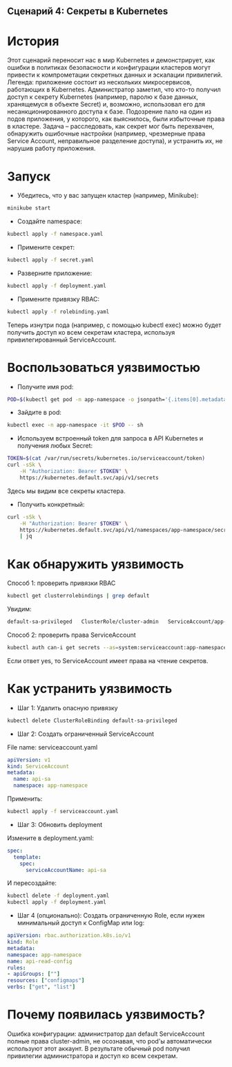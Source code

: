 ## Сценарий 4: Секреты в Kubernetes  

# История
Этот сценарий переносит нас в мир Kubernetes и демонстрирует, как ошибки в политиках безопасности и конфигурации кластеров могут привести к компрометации секретных данных и эскалации привилегий. Легенда: приложение состоит из нескольких микросервисов, работающих в Kubernetes. Администратор заметил, что кто-то получил доступ к секрету Kubernetes (например, паролю к базе данных, хранящемуся в объекте Secret) и, возможно, использовал его для несанкционированного доступа к базе. Подозрение пало на один из подов приложения, у которого, как выяснилось, были избыточные права в кластере. Задача – расследовать, как секрет мог быть перехвачен, обнаружить ошибочные настройки (например, чрезмерные права Service Account, неправильное разделение доступа), и устранить их, не нарушив работу приложения.

# Запуск
- Убедитесь, что у вас запущен кластер (например, Minikube):
```sh
minikube start
```

- Создайте namespace:
```sh
kubectl apply -f namespace.yaml
```

- Примените секрет:
```sh
kubectl apply -f secret.yaml
```

- Разверните приложение:
```sh
kubectl apply -f deployment.yaml
```

- Примените привязку RBAC:
```sh
kubectl apply -f rolebinding.yaml
```
Теперь изнутри пода (например, с помощью kubectl exec) можно будет получить доступ ко всем секретам кластера, используя привилегированный ServiceAccount.

# Воспользоваться уязвимостью

- Получите имя pod:
```sh
POD=$(kubectl get pod -n app-namespace -o jsonpath='{.items[0].metadata.name}')
```

- Зайдите в pod:
```sh
kubectl exec -n app-namespace -it $POD -- sh
```

- Используем встроенный token для запроса в API Kubernetes и получения любых Secret:

```sh
TOKEN=$(cat /var/run/secrets/kubernetes.io/serviceaccount/token)
curl -sSk \
    -H "Authorization: Bearer $TOKEN" \
    https://kubernetes.default.svc/api/v1/secrets
```
Здесь мы видим все секреты кластера. 

- Получить конкретный:

```sh
curl -sSk \
    -H "Authorization: Bearer $TOKEN" \
    https://kubernetes.default.svc/api/v1/namespaces/app-namespace/secrets/db-secret \
    | jq
```

# Как обнаружить уязвимость
Способ 1: проверить привязки RBAC
```sh
kubectl get clusterrolebindings | grep default
```
Увидим:
```txt
default-sa-privileged   ClusterRole/cluster-admin   ServiceAccount/app-namespace/default
```

Способ 2: проверить права ServiceAccount
```sh
kubectl auth can-i get secrets --as=system:serviceaccount:app-namespace:default -n app-namespace
```
Если ответ yes, то ServiceAccount имеет права на чтение секретов.

# Как устранить уязвимость
- Шаг 1: Удалить опасную привязку
```sh
kubectl delete ClusterRoleBinding default-sa-privileged
```

- Шаг 2: Создать ограниченный ServiceAccount

File name: serviceaccount.yaml
```yaml
apiVersion: v1
kind: ServiceAccount
metadata:
  name: api-sa
  namespace: app-namespace
```
Применить:
```sh
kubectl apply -f serviceaccount.yaml
```

- Шаг 3: Обновить deployment

Измените в deployment.yaml:

```yaml
spec:
  template:
    spec:
      serviceAccountName: api-sa
```

И пересоздайте:
```sh
kubectl delete -f deployment.yaml
kubectl apply -f deployment.yaml
```

- Шаг 4 (опционально): Создать ограниченную Role, если нужен минимальный доступ к ConfigMap или log:

```yaml
apiVersion: rbac.authorization.k8s.io/v1
kind: Role
metadata:
namespace: app-namespace
name: api-read-config
rules:
- apiGroups: [""]
resources: ["configmaps"]
verbs: ["get", "list"]
```

# Почему появилась уязвимость?

Ошибка конфигурации: администратор дал default ServiceAccount полные права cluster-admin, не осознавая, что pod'ы автоматически используют этот аккаунт. В результате обычный pod получил привилегии администратора и доступ ко всем секретам.
